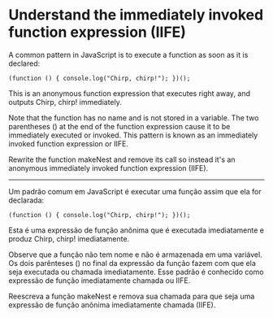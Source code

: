 # Understand the immediately invoked function expression (IIFE)

A common pattern in JavaScript is to execute a function as soon as it is declared:

`(function () {
  console.log("Chirp, chirp!");
})();`

This is an anonymous function expression that executes right away, and outputs Chirp, chirp! immediately.

Note that the function has no name and is not stored in a variable. The two parentheses () at the end of the function expression cause it to be immediately executed or invoked. This pattern is known as an immediately invoked function expression or IIFE.

Rewrite the function makeNest and remove its call so instead it's an anonymous immediately invoked function expression (IIFE).

---

Um padrão comum em JavaScript é executar uma função assim que ela for declarada:

`(function () {
  console.log("Chirp, chirp!");
})();`

Esta é uma expressão de função anônima que é executada imediatamente e produz Chirp, chirp! imediatamente.

Observe que a função não tem nome e não é armazenada em uma variável. Os dois parênteses () no final da expressão da função fazem com que ela seja executada ou chamada imediatamente. Esse padrão é conhecido como expressão de função imediatamente chamada ou IIFE.

Reescreva a função makeNest e remova sua chamada para que seja uma expressão de função anônima imediatamente chamada (IIFE). 